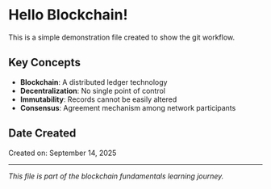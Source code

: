 # Hello Blockchain!

This is a simple demonstration file created to show the git workflow.

## Key Concepts

- **Blockchain**: A distributed ledger technology
- **Decentralization**: No single point of control
- **Immutability**: Records cannot be easily altered
- **Consensus**: Agreement mechanism among network participants

## Date Created

Created on: September 14, 2025

---

*This file is part of the blockchain fundamentals learning journey.*